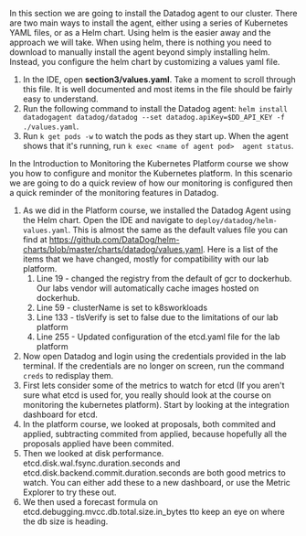 In this section we are going to install the Datadog agent to our cluster. There are two main ways to install the agent, either using a series of Kubernetes YAML files, or as a Helm chart. Using helm is the easier away and the approach we will take. When using helm, there is nothing you need to download to manually install the agent beyond simply installing helm. Instead, you configure the helm chart by customizing a values yaml file. 

1.  In the IDE, open **section3/values.yaml**. Take a moment to scroll through this file. It is well documented and most items in the file should be fairly easy to understand. 
2.  Run the following command to install the Datadog agent: `helm install datadogagent datadog/datadog --set datadog.apiKey=$DD_API_KEY -f ./values.yaml`.
3.  Run `k get pods -w` to watch the pods as they start up. When the agent shows that it's running, run `k exec <name of agent pod>  agent status`.





In the Introduction to Monitoring the Kubernetes Platform course we show you how to configure and monitor the Kubernetes platform. In this scenario we are going to do a quick review of how our monitoring is configured then a quick reminder of the monitoring features in Datadog. 

1.  As we did in the Platform course, we installed the Datadog Agent using the Helm chart. Open the IDE and navigate to `deploy/datadog/helm-values.yaml`. This is almost the same as the default values file you can find at https://github.com/DataDog/helm-charts/blob/master/charts/datadog/values.yaml. Here is a list of the items that we have changed, mostly for compatibility with our lab platform.
    1.  Line 19 - changed the registry from the default of gcr to dockerhub. Our labs vendor will automatically cache images hosted on dockerhub.
    2.  Line 59 - clusterName is set to k8sworkloads
    3.  Line 133 - tlsVerify is set to false due to the limitations of our lab platform
    4.  Line 255 - Updated configuration of the etcd.yaml file for the lab platform
2. Now open Datadog and login using the credentials provided in the lab terminal. If the credentials are no longer on screen, run the command `creds` to redisplay them.
3. First lets consider some of the metrics to watch for etcd (If you aren't sure what etcd is used for, you really should look at the course on monitoring the kubernetes platform). Start by looking at the integration dashboard for etcd. 
4. In the platform course, we looked at proposals, both commited and applied, subtracting commited from applied, because hopefully all the proposals applied have been commited. 
5. Then we looked at disk performance. etcd.disk.wal.fsync.duration.seconds and etcd.disk.backend.commit.duration.seconds are both good metrics to watch. You can either add these to a new dashboard, or use the Metric Explorer to try these out. 
6. We then used a forecast formula on etcd.debugging.mvcc.db.total.size.in_bytes tto keep an eye on where the db size is heading. 